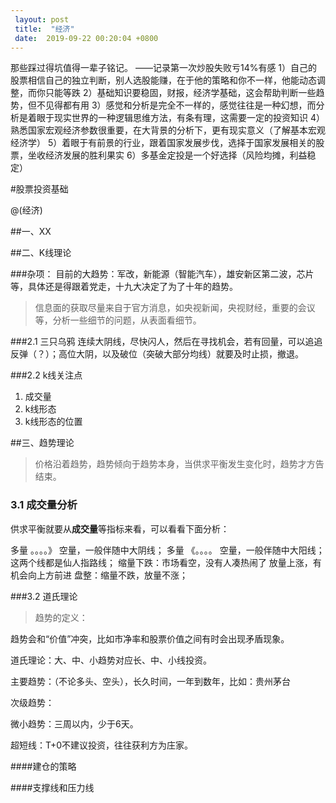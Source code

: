 ```yaml
---
 layout: post
 title:  "经济" 
 date:  2019-09-22 00:20:04 +0800
--- 
```

那些踩过得坑值得一辈子铭记。
——记录第一次炒股失败亏14%有感
1）自己的股票相信自己的独立判断，别人选股能赚，在于他的策略和你不一样，他能动态调整，而你只能等跌
2）基础知识要稳固，财报，经济学基础，这会帮助判断一些趋势，但不见得都有用
3）感觉和分析是完全不一样的，感觉往往是一种幻想，而分析是着眼于现实世界的一种逻辑思维方法，有条有理，这需要一定的投资知识
4）熟悉国家宏观经济参数很重要，在大背景的分析下，更有现实意义（了解基本宏观经济学）
5）着眼于有前景的行业，跟着国家发展步伐，选择于国家发展相关的股票，坐收经济发展的胜利果实
6）多基金定投是一个好选择（风险均摊，利益稳定）



#股票投资基础

@(经济)


##一、XX


##二、K线理论

###杂项：
目前的大趋势：军改，新能源（智能汽车），雄安新区第二波，芯片等，具体还是得跟着党走，十九大决定了为了十年的趋势。

>信息面的获取尽量来自于官方消息，如央视新闻，央视财经，重要的会议等，分析一些细节的问题，从表面看细节。


###2.1 三只乌鸦
连续大阴线，尽快闪人，然后在寻找机会，若有回量，可以追追反弹（？）；高位大阴，以及破位（突破大部分均线）就要及时止损，撤退。

###2.2 k线关注点

1. 成交量
2. k线形态
3. k线形态的位置

##三、趋势理论

>价格沿着趋势，趋势倾向于趋势本身，当供求平衡发生变化时，趋势才方告结束。

### 3.1 成交量分析
供求平衡就要从**成交量**等指标来看，可以看看下面分析：

多量 。。。。》 空量，一般伴随中大阴线；
多量 《。。。。 空量，一般伴随中大阳线；这两个线都是仙人指路线；
缩量下跌：市场看空，没有人凑热闹了
放量上涨，有机会向上方前进
盘整：缩量不跌，放量不涨；

###3.2 道氏理论
>趋势的定义：

趋势会和“价值”冲突，比如市净率和股票价值之间有时会出现矛盾现象。

道氏理论：大、中、小趋势对应长、中、小线投资。

主要趋势：（不论多头、空头），长久时间，一年到数年，比如：贵州茅台

次级趋势：

微小趋势：三周以内，少于6天。

超短线：T+0不建议投资，往往获利方为庄家。

####建仓的策略


####支撑线和压力线



